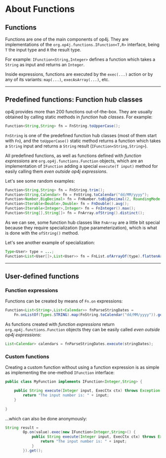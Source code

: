 # About Functions

## Functions

Functions are one of the main components of op4j. They are implementations of the `org.op4j.functions.IFunction<T,R>` interface, being `T` the input type and `R` the result type.

For example: `IFunction<String,Integer>` defines a function which takes a `String` as input and returns an `Integer`.

Inside expressions, functions are executed by the `exec(...)` action or by any of its variants: `map(...)`, `execAsArray(...)`, etc.

---

## Predefined functions: Function hub classes

op4j provides more than 200 functions out-of-the-box. They are usually obtained by calling static methods in *function hub classes*. For example:

```java
Function<String,String> fn = FnString.toUpperCase();
```

`FnString` is one of the predefined function hub classes (most of them start with `Fn`), and the `toUpperCase()` static method returns a function which takes a `String` input and returns a `String` result (`IFunction<String,String>`).

All predefined functions, as well as functions defined with *function expressions* are `org.op4j.functions.Function` objects, which are an implementation of `IFunction` adding a special `execute(T input)` method for easily calling them *even outside op4j expressions*.

Let's see some random examples:

```java
Function<String,String> fn = FnString.trim();
Function<String,Calendar> fn = FnString.toCalendar("dd/MM/yyyy");
Function<Number,BigDecimal> fn = FnNumber.toBigDecimal(2, RoundingMode.HALF_UP);
Function<Iterable<Double>,Double> fn = FnDouble().avg();
Function<Iterable<Integer>,Integer> fn = FnInteger().max();
Function<String[],String[]> fn = FnArray.ofString().distinct();
```

As we can see, some function hub classes like `FnArray` are a little bit special because they require specialization (type parameterization), which is what is done with the `ofString()` method.

Let's see another example of specialization:

```java
Type<User> type = ...;
Function<List<User[]>,List<User>> fn = FnList.ofArrayOf(type).flattenArrays();
```

---

## User-defined functions

### Function expressions

Functions can be created by means of `Fn.on` expressions:

```java
Function<List<String>,List<Calendar>> fnParseStringDates =
    Fn.onListOf(Types.STRING).map(FnString.toCalendar("dd/MM/yyyy")).get();
```

As functions created with *function expressions* return `org.op4j.functions.Function` objects they can be easily called *even outside op4j expressions*:

```java
List<Calendar> calendars = fnParseStringDates.execute(stringDates);  
```

### Custom functions

Creating a custom function without using a function expression is as simple as implementing the one-method `IFunction` interface:

```java
public class MyFunction implements IFunction<Integer,String> {

    public String execute(Integer input, ExecCtx ctx) throws Exception {
        return "The input number is: " + input;
    }
        
}
```

...which can also be done anonymously:

```java
String result =
        Op.on(value).exec(new IFunction<Integer,String>() {
            public String execute(Integer input, ExecCtx ctx) throws Exception {
                return "The input number is: " + input;
            }
        }).get();
```
